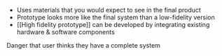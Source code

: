 - Uses materials that you would expect to see in the final product
- Prototype looks more like the final system than a low-fidelity version
- [[High fidelity prototype]] can be developed by integrating existing hardware & software components

Danger that user thinks they have a complete system